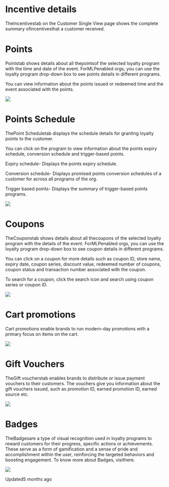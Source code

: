 # Incentive details

TheIncentivestab on the Customer Single View page shows the complete summary ofincentivesthat a customer received.

# Points

Pointstab shows details about all thepointsof the selected loyalty program with the time and date of the event. ForMLPenabled orgs, you can use the loyalty program drop-down box to see points details in different programs.

You can view information about the points issued or redeemed time and the event associated with the points.

![](https://files.readme.io/36df859-Incentives.png)

# Points Schedule

ThePoint Scheduletab displays the schedule details for granting loyalty points to the customer.

You can click on the program to view information about the points expiry schedule, conversion schedule and trigger-based points.

Expiry schedule- Displays the points expiry schedule.

Conversion schedule- Displays promised points conversion schedules of a customer for across all programs of the org.

Trigger based points- Displays the summary of trigger-based points programs.

![](https://files.readme.io/79123f3-Points_view.png)

# Coupons

TheCouponstab shows details about all thecoupons of the selected loyalty program with the details of the event. ForMLPenabled orgs, you can use the loyalty program drop-down box to see coupon details in different programs.

You can click on a coupon for more details such as coupon ID, store name, expiry date, coupon series, discount value, redeemed number of coupons, coupon status and transaction number associated with the coupon.

To search for a coupon, click the search icon and search using coupon series or coupon ID.

![](https://files.readme.io/e1fd9cf-copoun.png)

# Cart promotions

Cart promotions enable brands to run modern-day promotions with a primary focus on items on the cart.

![](https://files.readme.io/e942258-cart_pro.png)

# Gift Vouchers

TheGift voucherstab enables brands to distribute or issue payment vouchers to their customers. The vouchers give you information about the gift vouchers issued, such as promotion ID, earned promotion ID, earned source etc.

![](https://files.readme.io/f06ae66-Gift_vouchers.png)

# Badges

TheBadgesare a type of visual recognition used in loyalty programs to reward customers for their progress, specific actions or achievements. These serve as a form of gamification and a sense of pride and accomplishment within the user, reinforcing the targeted behaviors and boosting engagement. To know more about Badges, visithere.

![](https://files.readme.io/5369499bab8df8db14f9dbbe07a7fe073070426abac7159152dff48875ca06b7-image.png)

Updated5 months ago